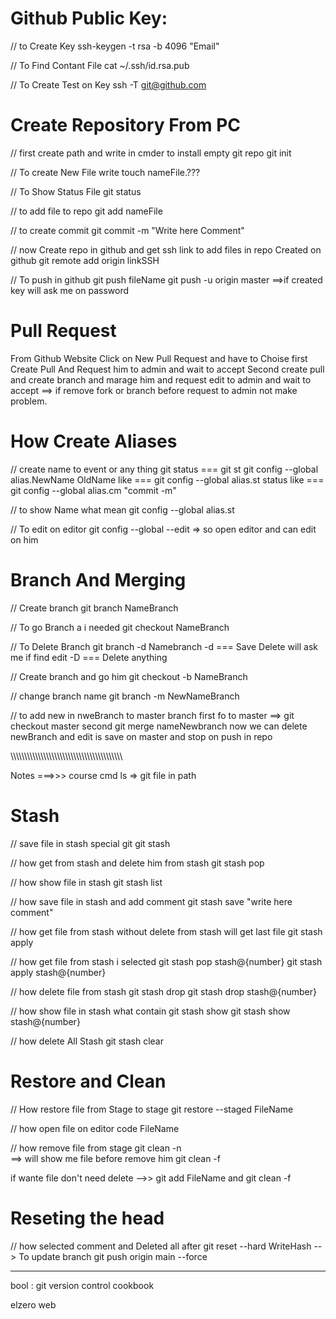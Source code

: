 # Github Public Key:
// to Create Key
ssh-keygen -t rsa -b 4096 "Email" 

// To Find Contant File
cat ~/.ssh/id.rsa.pub

// To Create Test on Key
ssh -T git@github.com

# Create Repository From PC 
// first create path and write in cmder to install empty git repo
git init

// To create New File write
touch nameFile.???

// To Show Status File
git status

// to add file to repo
git add nameFile

// to create commit
git commit -m "Write here Comment"

// now Create repo in github and get ssh link to add files in repo Created on github
git remote add origin linkSSH

// To push in github
git push fileName
git push -u origin master
==>if created key will ask me on password

# Pull Request
From Github Website Click on New Pull Request and have to Choise 
first Create Pull And Request him to admin and wait to accept 
Second create pull and create branch and marage him and request edit to admin and wait to accept
==> if remove fork or branch before request to admin not make problem.

# How Create Aliases
// create name to event or any thing git status === git st
git config --global alias.NewName OldName
like === git config --global alias.st status 
like === git config --global alias.cm "commit -m" 

// to show Name what mean
git config --global alias.st

// To edit on editor 
git config --global --edit  => so open editor and can edit on him

# Branch And Merging

// Create branch
git branch NameBranch

// To go Branch a i needed
git checkout NameBranch

// To Delete Branch
git branch -d Namebranch
-d === Save Delete will ask me if find edit
-D === Delete anything

// Create branch and go him
git checkout -b NameBranch

// change branch name 
git branch -m NewNameBranch

// to add new in nweBranch to master branch
first fo to master ==> git checkout master
second git merge nameNewbranch
now we can delete newBranch and edit is save on master and stop on push in repo 


\\\\\\\\\\\\\\\\\\\\\\\\\\\\\\\\\\\\\\\\\\\\\\\\\\\\\\\\\\\\\\\\\\\\\\\\\\\\\\\\\\

Notes ===>>> course cmd 
ls => git file in path

# Stash

// save file in stash special git 
git stash

// how get from stash and delete him from stash
git stash pop

// how show file in stash 
git stash list

// how save file in stash and add comment
git stash save "write here comment"

// how get file from stash without delete from stash will get last file
git stash apply 

// how get file from stash i selected
git stash pop stash@{number}
git stash apply stash@{number}

// how delete file from stash 
git stash drop
git stash drop stash@{number}

// how show file in stash what contain
git stash show
git stash show stash@{number}

// how delete All Stash
git stash clear

# Restore and Clean

// How restore file from Stage to stage
git restore --staged FileName

// how open file on editor
code FileName

// how remove file from stage
git clean -n  
 ==> will show me file before remove him
 git clean -f

if wante file don't need delete
 -->> git add FileName and git clean -f

# Reseting the head
// how selected comment and Deleted all after
git reset --hard WriteHash
  --> To update branch
	git push origin main --force






*************************************************
bool : git version control cookbook

elzero web
